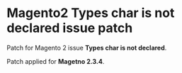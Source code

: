 # Magento2 Types char is not declared issue patch
Patch for Magento 2 issue **Types char is not declared**.

Patch applied for **Magetno 2.3.4**.
